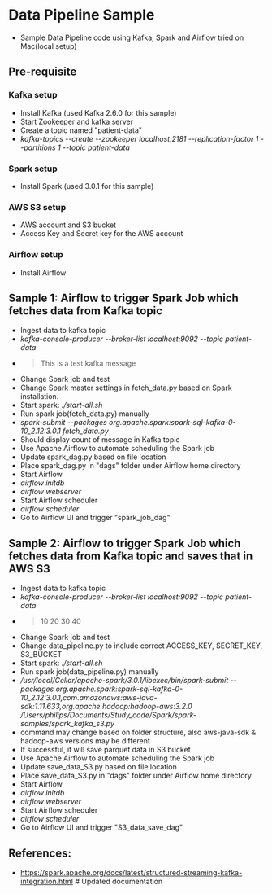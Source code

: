 # Data Pipeline Sample
- Sample Data Pipeline code using Kafka, Spark and Airflow tried on Mac(local setup)
## Pre-requisite
### Kafka setup
- Install Kafka (used Kafka 2.6.0 for this sample)
- Start Zookeeper and kafka server
- Create a topic named "patient-data"
- *kafka-topics --create --zookeeper localhost:2181 --replication-factor 1 --partitions 1 --topic patient-data*
### Spark setup
- Install Spark (used 3.0.1 for this sample)
### AWS S3 setup
- AWS account and S3 bucket
- Access Key and Secret key for the AWS account
### Airflow setup
- Install Airflow
## Sample 1: Airflow to trigger Spark Job which fetches data from Kafka topic
- Ingest data to kafka topic
- *kafka-console-producer --broker-list localhost:9092 --topic patient-data*
- >This is a test kafka message
- Change Spark job and test
- Change Spark master settings in fetch_data.py based on Spark installation.
- Start spark: *./start-all.sh*
- Run spark job(fetch_data.py) manually
- *spark-submit --packages org.apache.spark:spark-sql-kafka-0-10_2.12:3.0.1 fetch_data.py*
- Should display count of message in Kafka topic
- Use Apache Airflow to automate scheduling the Spark job
- Update spark_dag.py based on file location
- Place spark_dag.py in "dags" folder under Airflow home directory
- Start Airflow
- *airflow initdb*
- *airflow webserver*
- Start Airflow scheduler
- *airflow scheduler*
- Go to Airflow UI and trigger "spark_job_dag"
## Sample 2: Airflow to trigger Spark Job which fetches data from Kafka topic and saves that in AWS S3
- Ingest data to kafka topic
- *kafka-console-producer --broker-list localhost:9092 --topic patient-data*
- >10 20 30 40
- Change Spark job and test
- Change data_pipeline.py to include correct ACCESS_KEY, SECRET_KEY, S3_BUCKET
- Start spark: *./start-all.sh*
- Run spark job(data_pipeline.py) manually
- */usr/local/Cellar/apache-spark/3.0.1/libexec/bin/spark-submit --packages org.apache.spark:spark-sql-kafka-0-10_2.12:3.0.1,com.amazonaws:aws-java-sdk:1.11.633,org.apache.hadoop:hadoop-aws:3.2.0 /Users/philips/Documents/Study_code/Spark/spark-samples/spark_kafka_s3.py*
- command may change based on folder structure, also aws-java-sdk & hadoop-aws versions may be different
- If successful, it will save parquet data in S3 bucket
- Use Apache Airflow to automate scheduling the Spark job
- Update save_data_S3.py based on file location
- Place save_data_S3.py in "dags" folder under Airflow home directory
- Start Airflow
- *airflow initdb*
- *airflow webserver*
- Start Airflow scheduler
- *airflow scheduler*
- Go to Airflow UI and trigger "S3_data_save_dag"
## References:
- https://spark.apache.org/docs/latest/structured-streaming-kafka-integration.html
#   U p d a t e d   d o c u m e n t a t i o n 
 
 
